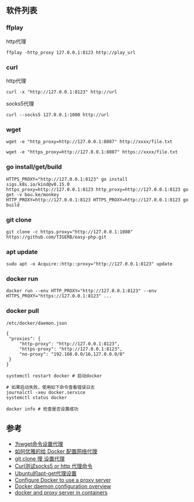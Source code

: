 ## 软件列表

### ffplay

http代理

```
ffplay -http_proxy 127.0.0.1:8123 http://play_url
```

### curl

http代理

```
curl -x "http://127.0.0.1:8123" http://url
```

socks5代理

```
curl --socks5 127.0.0.1:1080 http://url
```

### wget

```
wget -e "http_proxy=http://127.0.0.1:8087" http://xxxx/file.txt

wget -e "https_proxy=http://127.0.0.1:8087" https://xxxx/file.txt
```

### go install/get/build

```
HTTPS_PROXY="http://127.0.0.1:8123" go install sigs.k8s.io/kind@v0.15.0
https_proxy=http://127.0.0.1:8123 http_proxy=http://127.0.0.1:8123 go get -v bou.ke/monkey
HTTP_PROXY=http://127.0.0.1:8123 HTTPS_PROXY=http://127.0.0.1:8123 go build
```

### git clone

```
git clone -c https.proxy="http://127.0.0.1:1080" https://github.com/TIGERB/easy-php.git
```

### apt update

```
sudo apt -o Acquire::http::proxy="http://127.0.0.1:8123" update
```

### docker run

```
docker run --env HTTP_PROXY="http://127.0.0.1:8123" --env HTTPS_PROXY="https://127.0.0.1:8123" ...
```

### docker pull

`/etc/docker/daemon.json`

```
{
 "proxies": {
     "http-proxy": "http://127.0.0.1:8123",
     "https-proxy": "http://127.0.0.1:8123",
     "no-proxy": "192.168.0.0/16,127.0.0.0/8"
 }
}
```

```
systemctl restart docker # 启动docker

# 如果启动失败，使用如下命令查看错误日志
journalctl -xeu docker.service
systemctl status docker

docker info # 检查是否设置成功
```


## 参考

- [为wget命令设置代理](https://www.cnblogs.com/frankyou/p/6693256.html)
- [如何优雅的给 Docker 配置网络代理](https://cloud.tencent.com/developer/article/1806455)
- [git clone 慢 设置代理](https://www.jianshu.com/p/ec69c66b05eb)
- [Curl测试socks5 or http 代理命令](https://www.cnblogs.com/zafu/p/9951200.html)
- [Ubuntu的apt-get代理设置](https://blog.csdn.net/lonelysky/article/details/81059339)
- [Configure Docker to use a proxy server](https://docs.docker.com/network/proxy/)
- [Docker daemon configuration overview](https://docs.docker.com/config/daemon/)
- [docker and proxy server in containers](https://serverfault.com/questions/1133641/docker-and-proxy-server-in-containers)